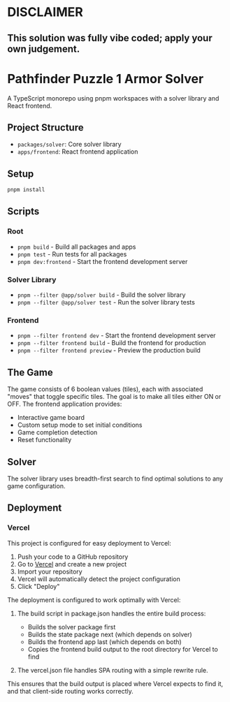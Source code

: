 # DISCLAIMER

## This solution was fully vibe coded; apply your own judgement.

# Pathfinder Puzzle 1 Armor Solver

A TypeScript monorepo using pnpm workspaces with a solver library and React frontend.

## Project Structure

- `packages/solver`: Core solver library
- `apps/frontend`: React frontend application

## Setup

```bash
pnpm install
```

## Scripts

### Root
- `pnpm build` - Build all packages and apps
- `pnpm test` - Run tests for all packages
- `pnpm dev:frontend` - Start the frontend development server

### Solver Library
- `pnpm --filter @app/solver build` - Build the solver library
- `pnpm --filter @app/solver test` - Run the solver library tests

### Frontend
- `pnpm --filter frontend dev` - Start the frontend development server
- `pnpm --filter frontend build` - Build the frontend for production
- `pnpm --filter frontend preview` - Preview the production build

## The Game

The game consists of 6 boolean values (tiles), each with associated "moves" that toggle specific tiles. The goal is to make all tiles either ON or OFF. The frontend application provides:

- Interactive game board
- Custom setup mode to set initial conditions
- Game completion detection
- Reset functionality

## Solver

The solver library uses breadth-first search to find optimal solutions to any game configuration.

## Deployment

### Vercel

This project is configured for easy deployment to Vercel:

1. Push your code to a GitHub repository
2. Go to [Vercel](https://vercel.com) and create a new project
3. Import your repository
4. Vercel will automatically detect the project configuration
5. Click "Deploy"

The deployment is configured to work optimally with Vercel:

1. The build script in package.json handles the entire build process:
   - Builds the solver package first
   - Builds the state package next (which depends on solver)
   - Builds the frontend app last (which depends on both)
   - Copies the frontend build output to the root directory for Vercel to find

2. The vercel.json file handles SPA routing with a simple rewrite rule.

This ensures that the build output is placed where Vercel expects to find it, and that client-side routing works correctly.